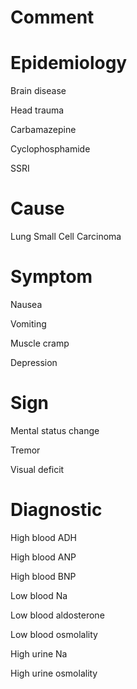 # Comment

# Epidemiology

Brain disease

Head trauma

Carbamazepine

Cyclophosphamide

SSRI

# Cause

Lung Small Cell Carcinoma

# Symptom

Nausea

Vomiting

Muscle cramp

Depression

# Sign

Mental status change

Tremor

Visual deficit

# Diagnostic

High blood ADH

High blood ANP

High blood BNP

Low blood Na

Low blood aldosterone

Low blood osmolality

High urine Na

High urine osmolality
